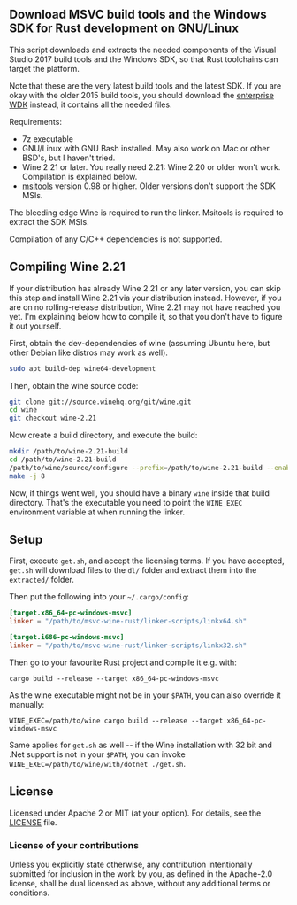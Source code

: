 ## Download MSVC build tools and the Windows SDK for Rust development on GNU/Linux

This script downloads and extracts the needed components of the Visual Studio 2017 build tools and the Windows SDK,
so that Rust toolchains can target the platform.

Note that these are the very latest build tools and the latest SDK. If you are okay with the older 2015 build tools,
you should download the [enterprise WDK](https://developer.microsoft.com/en-us/windows/hardware/license-terms-enterprise-wdk-1703) instead,
it contains all the needed files.

Requirements:

* 7z executable
* GNU/Linux with GNU Bash installed. May also work on Mac or other BSD's, but I haven't tried.
* Wine 2.21 or later. You really need 2.21: Wine 2.20 or older won't work. Compilation is explained below.
* [msitools](https://wiki.gnome.org/msitools) version 0.98 or higher. Older versions don't support the SDK MSIs.

The bleeding edge Wine is required to run the linker. Msitools is required to
extract the SDK MSIs.

Compilation of any C/C++ dependencies is not supported.

## Compiling Wine 2.21

If your distribution has already Wine 2.21 or any later version, you can skip this step and install Wine 2.21 via your distribution instead.
However, if you are on no rolling-release distribution, Wine 2.21 may not have reached you yet.
I'm explaining below how to compile it, so that you don't have to figure it out yourself.

First, obtain the dev-dependencies of wine (assuming Ubuntu here, but other Debian like distros may work as well).

```bash
sudo apt build-dep wine64-development
```

Then, obtain the wine source code:

```bash
git clone git://source.winehq.org/git/wine.git
cd wine
git checkout wine-2.21
```

Now create a build directory, and execute the build:

```bash
mkdir /path/to/wine-2.21-build
cd /path/to/wine-2.21-build
/path/to/wine/source/configure --prefix=/path/to/wine-2.21-build --enable-win64
make -j 8
```

Now, if things went well, you should have a binary `wine` inside that build directory. That's the executable you need to point the `WINE_EXEC` environment variable at when running the linker.

## Setup

First, execute `get.sh`, and accept the licensing terms.
If you have accepted, `get.sh` will download files to the `dl/` folder and extract them into the `extracted/` folder.

Then put the following into your `~/.cargo/config`:

```toml
[target.x86_64-pc-windows-msvc]
linker = "/path/to/msvc-wine-rust/linker-scripts/linkx64.sh"

[target.i686-pc-windows-msvc]
linker = "/path/to/msvc-wine-rust/linker-scripts/linkx32.sh"
```

Then go to your favourite Rust project and compile it e.g. with:

```
cargo build --release --target x86_64-pc-windows-msvc
```

As the wine executable might not be in your `$PATH`, you can also override it manually:

```
WINE_EXEC=/path/to/wine cargo build --release --target x86_64-pc-windows-msvc
```

Same applies for `get.sh` as well -- if the Wine installation with 32 bit and .Net support is not in your `$PATH`,
you can invoke `WINE_EXEC=/path/to/wine/with/dotnet ./get.sh`.

## License

Licensed under Apache 2 or MIT (at your option). For details, see the [LICENSE](LICENSE) file.

### License of your contributions

Unless you explicitly state otherwise, any contribution intentionally submitted for
inclusion in the work by you, as defined in the Apache-2.0 license,
shall be dual licensed as above, without any additional terms or conditions.

